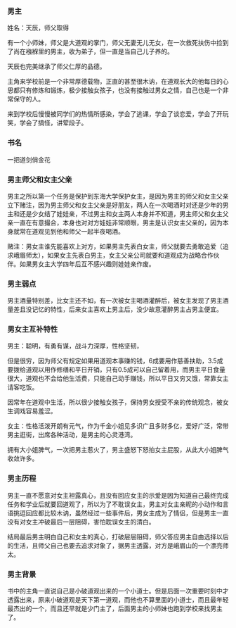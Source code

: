 ### 男主

姓名：天辰，师父取得

有一个小师妹，师父是大道观的掌门，师父无妻无儿无女，在一次救死扶伤中捡到了尚在襁褓里的男主，收为弟子，但一直是当自己儿子养的。

天辰也完美继承了师父仁厚的品德。

主角来学校前是一个非常厚德载物，正直的甚至很木讷，在道观长大的他每日的心思都只有修炼和锻炼，极少接触女孩子，也没有接触过男女之情，自己也是一个非常保守的人。

来到学校后慢慢被同学们的热情所感染，学会了逃课，学会了谈恋爱，学会了开玩笑，学会了搞怪，讲荤段子。

### 书名

一把道剑俏金花

### 男主师父和女主父亲

男主之所以第一个任务是保护到东海大学保护女主，是因为男主的师父和女主父亲立下赌注，因为男主师父和女主父亲是好朋友，两人在一次喝酒时对还是少年的男主和还是少女结了娃娃亲，不过男主和女主两人本身并不知道，男主师父和女主父亲一直在有意撮合，本身也对对方娃娃非常顺眼，男主是认识女主父亲的，因为本身就常在道观见到他和师父一起半夜喝酒。

赌注：男女主谁先能喜欢上对方，如果男主先表白女主，师父就要去勇敢追爱（追求峨眉师太），如果女主先表白男主，女主父亲公司就要和道观成为战略合作伙伴。如果男女主大学四年后互不感兴趣则娃娃亲作废。

### 男主弱点

男主酒量特别差，比女主还不如，有一次被女主喝酒灌醉后，被女主发现了男主酒量差且没记忆的特性，后来女主喜欢上男主后，没少故意灌醉男主占男主便宜。

### 男女主互补特性

男主：聪明，有勇有谋，战斗力深厚，性格坚韧，

但是很穷，因为师父有规定如果用道观本事赚的钱，6成要用作慈善扶助，3.5成要拨给道观以用作修缮和平日开销，只有0.5成可以自己留着用，而男主平日食量很大，道观也不会给他生活费，只能自己动手赚钱，所以平日又穷又饿，常靠女主请客吃饭。

因常年在道观中生活，所以很少接触女孩子，保持男女授受不亲的传统观念，被女生调戏容易羞涩。

女主：性格活泼开朗有元气，作为千金小姐见多识广且多财多亿，爱好广泛，常带男主逛街，出席各种活动，是男主的心灵港湾。

拥有大小姐脾气，一次把男主惹火了，男主盛怒下怒拍女主屁股，从此大小姐脾气收敛许多。

### 男主历程

男主一直不愿意对女主袒露真心，且没有回应女主的示爱是因为知道自己最终完成任务和学业后就要回道观了，所以为了不耽误女主，男主对女主亲昵的小动作和言语挑逗回应都比较木讷，虽然经过一些事件后，男女主成为了情侣，但是男主一直没有对女主冲破最后一层阻碍，害怕耽误女主的清白。

结局最后男主明白自己和女主的真心，打破层层阻碍，师父答应男主自由选择以后的生活，且师父自己也要去追求对象了，据男主透露，对方是峨眉山的一个漂亮师太。

### 男主背景

书中的主角一直说自己是小破道观出来的一个小道士。但是后面一次重要时刻中才透露出来，原来小破道观是天下第一道观，而他也不算里面的小道士，而且最年轻最杰出的一个，而且还早就是少门主了，后面男主的小师妹也跑到学校来找男主了。

